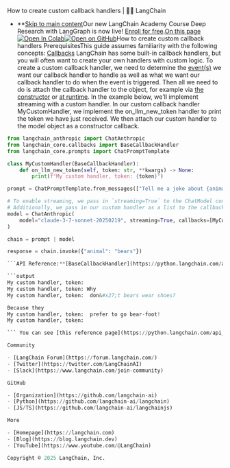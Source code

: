 How to create custom callback handlers | 🦜️🔗 LangChain
- **[Skip to main content](#__docusaurus_skipToContent_fallback)Our new LangChain Academy Course Deep Research with LangGraph is now live! [Enroll for free](https://academy.langchain.com/courses/deep-research-with-langgraph/?utm_medium=internal&utm_source=docs&utm_campaign=q3-2025_deep-research-course_co).[On this page![Open In Colab ](https://colab.research.google.com/assets/colab-badge.svg)](https://colab.research.google.com/github/langchain-ai/langchain/blob/master/docs/docs/how_to/custom_callbacks.ipynb)[![Open on GitHub ](https://img.shields.io/badge/Open%20on%20GitHub-grey?logo=github&logoColor=white)](https://github.com/langchain-ai/langchain/blob/master/docs/docs/how_to/custom_callbacks.ipynb)How to create custom callback handlers PrerequisitesThis guide assumes familiarity with the following concepts: [Callbacks](/docs/concepts/callbacks/) LangChain has some built-in callback handlers, but you will often want to create your own handlers with custom logic. To create a custom callback handler, we need to determine the [event(s)](https://python.langchain.com/api_reference/core/callbacks/langchain_core.callbacks.base.BaseCallbackHandler.html#langchain-core-callbacks-base-basecallbackhandler) we want our callback handler to handle as well as what we want our callback handler to do when the event is triggered. Then all we need to do is attach the callback handler to the object, for example via [the constructor](/docs/how_to/callbacks_constructor/) or [at runtime](/docs/how_to/callbacks_runtime/). In the example below, we&#x27;ll implement streaming with a custom handler. In our custom callback handler MyCustomHandler, we implement the on_llm_new_token handler to print the token we have just received. We then attach our custom handler to the model object as a constructor callback.

```python
from langchain_anthropic import ChatAnthropic
from langchain_core.callbacks import BaseCallbackHandler
from langchain_core.prompts import ChatPromptTemplate

class MyCustomHandler(BaseCallbackHandler):
    def on_llm_new_token(self, token: str, **kwargs) -> None:
        print(f"My custom handler, token: {token}")

prompt = ChatPromptTemplate.from_messages(["Tell me a joke about {animal}"])

# To enable streaming, we pass in `streaming=True` to the ChatModel constructor
# Additionally, we pass in our custom handler as a list to the callbacks parameter
model = ChatAnthropic(
    model="claude-3-7-sonnet-20250219", streaming=True, callbacks=[MyCustomHandler()]
)

chain = prompt | model

response = chain.invoke({"animal": "bears"})

```API Reference:**[BaseCallbackHandler](https://python.langchain.com/api_reference/core/callbacks/langchain_core.callbacks.base.BaseCallbackHandler.html) | [ChatPromptTemplate](https://python.langchain.com/api_reference/core/prompts/langchain_core.prompts.chat.ChatPromptTemplate.html)

```output
My custom handler, token:
My custom handler, token: Why
My custom handler, token:  don&#x27;t bears wear shoes?

Because they
My custom handler, token:  prefer to go bear-foot!
My custom handler, token:

``` You can see [this reference page](https://python.langchain.com/api_reference/core/callbacks/langchain_core.callbacks.base.BaseCallbackHandler.html#langchain-core-callbacks-base-basecallbackhandler) for a list of events you can handle. Note that the handle_chain_* events run for most LCEL runnables. ## Next steps[​](#next-steps) You&#x27;ve now learned how to create your own custom callback handlers. Next, check out the other how-to guides in this section, such as [how to attach callbacks to a runnable](/docs/how_to/callbacks_attach/).[Edit this page](https://github.com/langchain-ai/langchain/edit/master/docs/docs/how_to/custom_callbacks.ipynb)[Next steps](#next-steps)

Community

- [LangChain Forum](https://forum.langchain.com/)
- [Twitter](https://twitter.com/LangChainAI)
- [Slack](https://www.langchain.com/join-community)

GitHub

- [Organization](https://github.com/langchain-ai)
- [Python](https://github.com/langchain-ai/langchain)
- [JS/TS](https://github.com/langchain-ai/langchainjs)

More

- [Homepage](https://langchain.com)
- [Blog](https://blog.langchain.dev)
- [YouTube](https://www.youtube.com/@LangChain)

Copyright © 2025 LangChain, Inc.